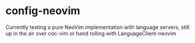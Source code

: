 # config-neovim
Currently testing a pure NeoVim implementation with language servers, still up in the air over coc-vim or hand rolling with LanguageClient-neovim
